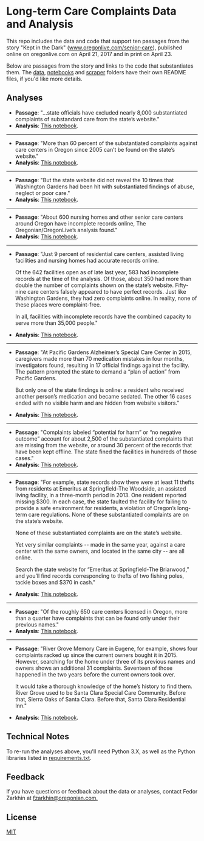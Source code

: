 # Long-term Care Complaints Data and Analysis

This repo includes the data and code that support ten 
passages from the story "Kept in the Dark" (www.oregonlive.com/senior-care), published online on oregonlive.com on April 21, 2017 and in print on April 23.

Below are passages from the story and links to the code that substantiates them. The [data](https://github.com/TheOregonian/long-term-care-db/blob/master/data), [notebooks](https://github.com/TheOregonian/long-term-care-db/blob/master/notebooks) and [scraper](https://github.com/TheOregonian/long-term-care-db/blob/master/scraper) folders have their own README files, if you'd like more details.

## Analyses

- __Passage__: "...state officials have excluded nearly 8,000 substantiated complaints of 
substandard care from the state’s website."
- __Analysis__: [This notebook](https://github.com/TheOregonian/long-term-care-db/blob/master/notebooks/analysis/complaints-analysis.ipynb).

***

- __Passage__: "More than 60 percent of the substantiated complaints against care centers in Oregon since 2005 
can’t be found on the state’s website."
- __Analysis__: [This notebook](https://github.com/TheOregonian/long-term-care-db/blob/master/notebooks/analysis/complaints-analysis.ipynb).

***

- __Passage__: "But the state website did not reveal the 10 times that Washington Gardens had been hit with 
substantiated findings of abuse, neglect or poor care."
- __Analysis__: [This notebook](https://github.com/TheOregonian/long-term-care-db/blob/master/notebooks/analysis/washington-gardens.ipynb).

***

- __Passage__: "About 600 nursing homes and other senior care centers around Oregon have incomplete records online, 
The Oregonian/OregonLive’s analysis found."
- __Analysis__: [This notebook](https://github.com/TheOregonian/long-term-care-db/blob/master/notebooks/analysis/facilities-analysis.ipynb).

***

- __Passage__: "Just 9 percent of residential care centers, assisted living facilities and nursing homes had 
accurate records online. 

   Of the 642 facilities open as of late last year, 583 had incomplete records at the time of the analysis. Of those, about 350 had 
   more than double the number of complaints shown on the state’s website. Fifty-nine care centers falsely appeared to have perfect 
   records. Just like Washington Gardens, they had zero complaints online. In reality, none of these places were complaint-free. 

   In all, facilities with incomplete records have the combined capacity to serve 
   more than 35,000 people."
- __Analysis__: [This notebook](https://github.com/TheOregonian/long-term-care-db/blob/master/notebooks/analysis/facilities-analysis.ipynb).

***

- __Passage__: "At Pacific Gardens Alzheimer’s Special Care Center in 2015, caregivers made more than 70 medication 
mistakes in four months, investigators found, resulting in 17 official findings against the facility. The pattern 
prompted the state to demand a “plan of action” from Pacific Gardens. 

   But only one of the state findings is online: a resident who received another person’s medication and became sedated. The other 
   16 cases ended with no visible harm and are hidden from website visitors."
- __Analysis__: [This notebook](https://github.com/TheOregonian/long-term-care-db/blob/master/notebooks/analysis/pacific-gardens.ipynb).

***

- __Passage__: "Complaints labeled “potential for harm” or “no negative outcome” account for about 2,500 of the 
substantiated complaints that are missing from the website, or around 30 percent of the records that have been kept offline. The 
state fined the facilities in hundreds of those cases."
- __Analysis__: [This notebook](https://github.com/TheOregonian/long-term-care-db/blob/master/notebooks/analysis/complaints-analysis.ipynb).

***

- __Passage__: "For example, state records show there were at least 11 thefts from residents at Emeritus at Springfield-The Woodside, 
an assisted living facility, in a three-month period in 2013. One resident reported missing $300. In each case, the state faulted the
facility for failing to provide a safe environment for residents, a violation of Oregon’s long-term care regulations. None of these 
substantiated complaints are on the state’s website. 
   
   None of these substantiated complaints are on the state’s website. 

   Yet very similar complaints -- made in the same year, against a care center with the same owners, and located in the same city -- 
   are all online. 

   Search the state website for “Emeritus at Springfield-The Briarwood,” and you’ll find records corresponding to thefts 
   of two fishing poles, tackle boxes and $370 in cash."
- __Analysis__: [This notebook](https://github.com/TheOregonian/long-term-care-db/blob/master/notebooks/analysis/emeritus-springfield-woodside-and-briarwood.ipynb).

***

- __Passage__: "Of the roughly 650 care centers licensed in Oregon, more than a quarter have complaints that can be found only
under their previous names."
- __Analysis__: [This notebook](https://github.com/TheOregonian/long-term-care-db/blob/master/notebooks/analysis/facilities-analysis.ipynb).

***

- __Passage__: "River Grove Memory Care in Eugene, for example, shows four complaints racked up since the current owners bought 
it in 2015. However, searching for the home under three of its previous names and owners shows an additional 31 complaints. 
Seventeen of those happened in the two years before the current owners took over. 

   It would take a thorough knowledge of the home’s history to find them. River Grove used to be Santa Clara Special Care Community.
   Before that, Sierra Oaks of Santa Clara. Before that, Santa Clara Residential Inn."
- __Analysis__: [This notebook](https://github.com/TheOregonian/long-term-care-db/blob/master/notebooks/analysis/river-grove-memory-care.ipynb).

## Technical Notes

To re-run the analyses above, you'll need Python 3.X, as well as the Python libraries 
listed in [requirements.txt](https://github.com/TheOregonian/long-term-care-db/blob/master/requirements.txt).

## Feedback

If you have questions or feedback about the data or analyses, contact Fedor Zarkhin 
at [fzarkhin@oregonian.com.](fzarkhin@oregonian.com)

## License

[MIT](long-term-care-db/LICENSE)
